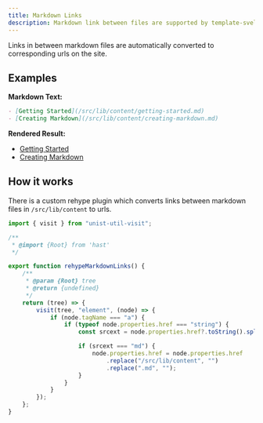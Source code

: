 ```yaml
---
title: Markdown Links
description: Markdown link between files are supported by template-sveltekit-md-docs using a custom rehype plugin
---
```

Links in between markdown files are automatically converted to corresponding urls on the site.

## Examples

**Markdown Text:**

```markdown
- [Getting Started](/src/lib/content/getting-started.md)
- [Creating Markdown](/src/lib/content/creating-markdown.md)
```

**Rendered Result:**

- [Getting Started](/src/lib/content/getting-started.md)
- [Creating Markdown](/src/lib/content/creating-markdown.md)


## How it works

There is a custom rehype plugin which converts links between markdown files in `/src/lib/content` to urls.

```js
import { visit } from "unist-util-visit";

/**
 * @import {Root} from 'hast'
 */

export function rehypeMarkdownLinks() {
	/**
	 * @param {Root} tree
	 * @return {undefined}
	 */
	return (tree) => {
		visit(tree, "element", (node) => {
			if (node.tagName === "a") {
				if (typeof node.properties.href === "string") {
					const srcext = node.properties.href?.toString().split(".").pop();

					if (srcext === "md") {
						node.properties.href = node.properties.href
							.replace("/src/lib/content", "")
							.replace(".md", "");
					}
				}
			}
		});
	};
}

```
